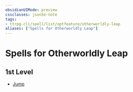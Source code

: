 ```yaml
---
obsidianUIMode: preview
cssclasses: json5e-note
tags:
- ttrpg-cli/spell/list/optfeature/otherworldly-leap
aliases: ["Spells for Otherworldly Leap"]
---
```

# Spells for Otherworldly Leap

## 1st Level

- [Jump](Misc%20Files/CLI/compendium/spells/jump-xphb.md "XPHB")